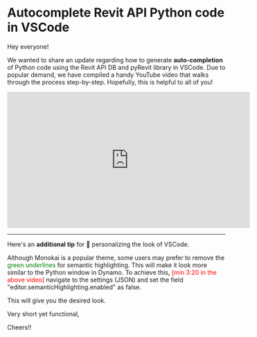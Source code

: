 <!-- {
"createdAt": "Aug 13, 2023",
"title": "autocomplete Revit API Python code in VSCode",
"tags": ["Dynamo", "Revit API", "Python"],
"votes": 1,
"views": 603,
"published": true
} -->

# Autocomplete Revit API Python code in VSCode

Hey everyone!

We wanted to share an update regarding how to generate **auto-completion** of Python code using the Revit API DB and pyRevit library in VSCode. Due to popular demand, we have compiled a handy YouTube video that walks through the process step-by-step. Hopefully, this is helpful to all of you!

<center>
<iframe width="560" height="315" src="https://youtu.be/lg3_cWMs1Vs" title="YouTube video player" frameborder="0" allow="accelerometer; autoplay; clipboard-write; encrypted-media; gyroscope; picture-in-picture; web-share" referrerpolicy="strict-origin-when-cross-origin" allowfullscreen></iframe>
</center>

---

Here's an **additional tip** for 🎨 personalizing the look of VSCode.

Although Monokai is a popular theme, some users may prefer to remove the <span style="color:green">green underlines</span> for semantic highlighting. This will make it look more similar to the Python window in Dynamo. To achieve this, <span style="color:red">[min 3:20 in the above video]</span> navigate to the settings (JSON) and set the field "editor.semanticHighlighting.enabled" as false.

This will give you the desired look.

Very short yet functional,

Cheers!!
